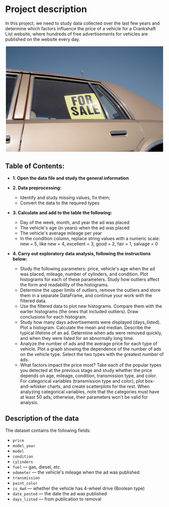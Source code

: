 # Project description
In this project, we need to study data collected over the last few years and determine which factors influence the price of a vehicle for a Crankshaft List website, where hundreds of free advertisements for vehicles are published on the website every day.
<p align="center">
<img src="https://github.com/amanabdulla296/Yandex_Practicum/blob/3c068a2d377d65f7d64f4f62baa7ec154995c3a5/02_vehicle_price_on_a_website/for-sale-sign.jpg" width="500px">
  </p>

## Table of Contents:
- **1. Open the data file and study the general information**
- **2. Data preprocessing:**
    - Identify and study missing values, fix them;
    - Convert the data to the required types
- **3. Calculate and add to the table the following:**
    - Day of the week, month, and year the ad was placed
    - The vehicle's age (in years) when the ad was placed
    - The vehicle's average mileage per year
    - In the condition column, replace string values with a numeric scale: new = 5, like new = 4, excellent = 3, good = 2, fair = 1, salvage = 0

- **4. Carry out exploratory data analysis, following the instructions below:**
    - Study the following parameters: price, vehicle's age when the ad was placed, mileage, number of cylinders, and condition. Plot histograms for each of these parameters. Study how outliers affect the form and readability of the histograms.
    - Determine the upper limits of outliers, remove the outliers and store them in a separate DataFrame, and continue your work with the filtered data.
    - Use the filtered data to plot new histograms. Compare them with the earlier histograms (the ones that included outliers). Draw conclusions for each histogram.
    - Study how many days advertisements were displayed (days_listed). Plot a histogram. Calculate the mean and median. Describe the typical lifetime of an ad. Determine when ads were removed quickly, and when they were listed for an abnormally long time.
    - Analyze the number of ads and the average price for each type of vehicle. Plot a graph showing the dependence of the number of ads on the vehicle type. Select the two types with the greatest number of ads.
    - What factors impact the price most? Take each of the popular types you detected at the previous stage and study whether the price depends on age, mileage, condition, transmission type, and color. For categorical variables (transmission type and color), plot box-and-whisker charts, and create scatterplots for the rest. When analyzing categorical variables, note that the categories must have at least 50 ads; otherwise, their parameters won't be valid for analysis.

## Description of the data
The dataset contains the following fields:
- ```price```
- ```model_year```
- ```model```
- ```condition```
- ```cylinders```
- ```fuel``` — gas, diesel, etc.
- ```odometer``` — the vehicle's mileage when the ad was published
- ```transmission```
- ```paint_color```
- ```is_4wd``` — whether the vehicle has 4-wheel drive (Boolean type)
- ```date_posted``` — the date the ad was published
- ```days_listed``` — from publication to removal
